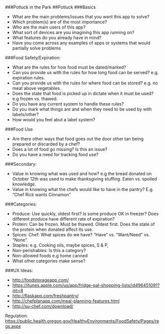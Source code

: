 ###Potluck in the Park
##Potluck
###Basics
- What are the main problems/issues that you want this app to solve?
- Which problem(s) are of the most importance?
- Who are the main users of this app?
- What sort of devices are you imagining this app running on?
- What features do you already have in mind?
- Have you come across any examples of apps or systems that would partially solve problems

###Food Safety/Expiration:
- What are the rules for how food must be dated/marked?
- Can you provide us with the rules for how long food can be served? e.g. expiration rules.
- Can you provide us with the rules for where food can be stored? e.g. no meat above vegetables.
- Does the state that food is picked up in dictate when it must be used? e.g frozen vs. thawed.
- Do you have any current system to handle these rules?
- Do you mark what things are and when they need to be used by with labels/other?
- How would you feel abut a label system?

###Food Use
- Are there other ways that food goes out the door other tan being prepared or discarded by a chef? 
- Does a lot of food go missing? Is this an issue?
- Do you have a need for tracking food use?
	

###Secondary:
- Value in knowing what was used and how? e.g the bread donated on October 12th was used to make thanksgiving stuffing. Eaten vs. spoiled knowledge.
- Value in knowing what the chefs would like to have in the pantry? E.g. “Chef Rick wants Cinnamon”
	

###Categories:
- Produce: Use quickly, oldest first?  Is some produce OK in freezer? Does different produce have different rate of expiration?
- Protein: Can be frozen. Must be thawed. Oldest first. Does the state of the protein when donated affect its use.
- Spices: Chef: What spices do we have? “Have” vs. “Want/Need” vs. “None”. 
- Staples: e.g. Cooking oils, maybe spices, S & P, 
- Non-perishables: Is this a category?
- Non-allowed foods e.g home canned
- What other categories make sense?


###UX Ideas:
- http://foodstorageapp.com/
- https://itunes.apple.com/us/app/fridge-pal-shopping-lists/id496451091?mt=8
- http://flaskapp.com/freshpantry/
- http://chefplanapp.com/meal-planning-features.html
- http://su-chef.com/download/


Regulation:
https://public.health.oregon.gov/HealthyEnvironments/FoodSafety/Pages/regs.aspx
